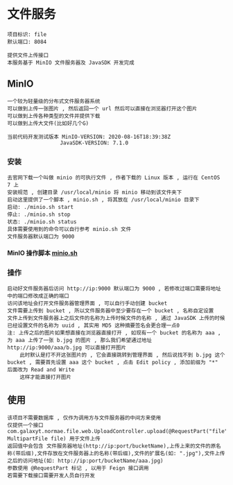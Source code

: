 # 文件服务

    项目标识: file
    默认端口: 8084

    提供文件上传接口
    本服务基于 MinIO 文件服务器及 JavaSDK 开发完成
    
## MinIO

    一个较为轻量级的分布式文件服务器系统
    可以做到上传一张图片 , 然后返回一个 url 然后可以直接在浏览器打开这个图片
    可以做到上传各种类型的文件并提供下载
    可以做到上传大文件(比如好几个G)
    
    当前代码开发测试版本 MinIO-VERSION: 2020-08-16T18:39:38Z
                     JavaSDK-VERSION: 7.1.0
    
### 安装

    去官网下载一个叫做 minio 的可执行文件 , 作者下载的 Linux 版本 , 运行在 CentOS 7 上
    安装规范 , 创建目录 /usr/local/minio 将 minio 移动到该文件夹下
    启动这里提供了一个脚本 , minio.sh , 将其放在 /usr/local/minio 目录下
    启动: ./minio.sh start
    停止: ./minio.sh stop
    状态: ./minio.sh status
    具体需要使用到的命令可以自行参考 minio.sh 文件
    文件服务器默认端口为 9000
    
#### MinIO 操作脚本 [minio.sh](minio.sh)
    
### 操作

    启动好文件服务器后访问 http://ip:9000 默认端口为 9000 , 若修改过端口需要将地址中的端口修改成正确的端口
    访问该地址会打开文件服务器管理界面 , 可以自行手动创建 bucket 
    文件需要上传到 bucket , 所以文件服务器中至少要存在一个 bucket , 名称自定设置
    文件上传到文件服务器上之后文件的名称为上传时候文件的名称 , 通过 JavaSDK 上传的时候已经设置文件的名称为 uuid , 其实用 MD5 这种摘要签名会更合理一点0
    注: 上传之后的图片如果想直接在浏览器直接打开 , 如现有一个 bucket 的名称为 aaa , 为 aaa 上传了一张 b.jpg 的图片 , 那么我们希望通过地址 http://ip:9000/aaa/b.jpg 可以直接打开图片
        此时默认是打不开这张图片的 , 它会直接跳转到管理界面 , 然后说找不到 b.jpg 这个 bucket , 需要首先设置 aaa 这个 bucket , 点击 Edit policy , 添加前缀为 "*" 后面改为 Read and Write
        这样才能直接打开图片
   
## 使用

    该项目不需要数据库 , 仅作为调用方与文件服务器的中间方来使用
    仅提供一个接口 com.galaxyt.normae.file.web.UploadController.upload(@RequestPart("file") MultipartFile file) 用于文件上传
    返回值中会包含 文件服务器地址(http://ip:port/bucketName),上传上来的文件的原名称(带后缀),文件存放在文件服务器上的名称(带后缀),文件的扩展名(如: ".jpg"),文件上传之后的访问地址(如: http://ip:port/bucketName/aaa.jpg)
    参数使用 @RequestPart 标记 , 以用于 Feign 接口调用
    若需要下载接口需要开发人员自行开发